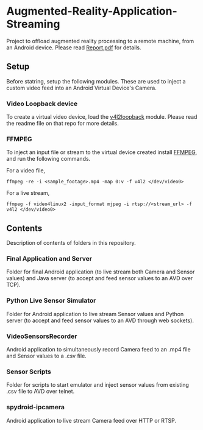 # Augmented-Reality-Application-Streaming

Project to offload augmented reality processing to a remote machine, from an Android device. Please read [Report.pdf](https://github.com/EmmanuelJohnson/Augmented-Reality-Application-Streaming/master/Report.pdf) for details.

## Setup

Before statring, setup the following modules. These are used to inject a custom video feed into an Android Virtual Device's Camera.

### Video Loopback device

To create a virtual video device, load the [v4l2loopback](https://github.com/umlaeute/v4l2loopback) module. Please read the readme file on that repo for more details.

### FFMPEG

To inject an input file or stream to the virtual device created install [FFMPEG](https://github.com/FFmpeg/FFmpeg), and run the following commands.

For a video file,
```
ffmpeg -re -i <sample_footage>.mp4 -map 0:v -f v4l2 </dev/video0>
```

For a live stream,
```
ffmpeg -f video4linux2 -input_format mjpeg -i rtsp://<stream_url> -f v4l2 </dev/video0>
```

## Contents

Description of contents of folders in this repository.

### Final Application and Server

Folder for final Android application (to live stream both Camera and Sensor values) and Java server (to accept and feed sensor values to an AVD over TCP). 

### Python Live Sensor Simulator

Folder for Android application to live stream Sensor values and Python server (to accept and feed sensor values to an AVD through web sockets).

### VideoSensorsRecorder

Android application to simultaneously record Camera feed to an .mp4 file and Sensor values to a .csv file.

### Sensor Scripts

Folder for scripts to start emulator and inject sensor values from existing .csv file to AVD over telnet.

### spydroid-ipcamera

Android application to live stream Camera feed over HTTP or RTSP.
